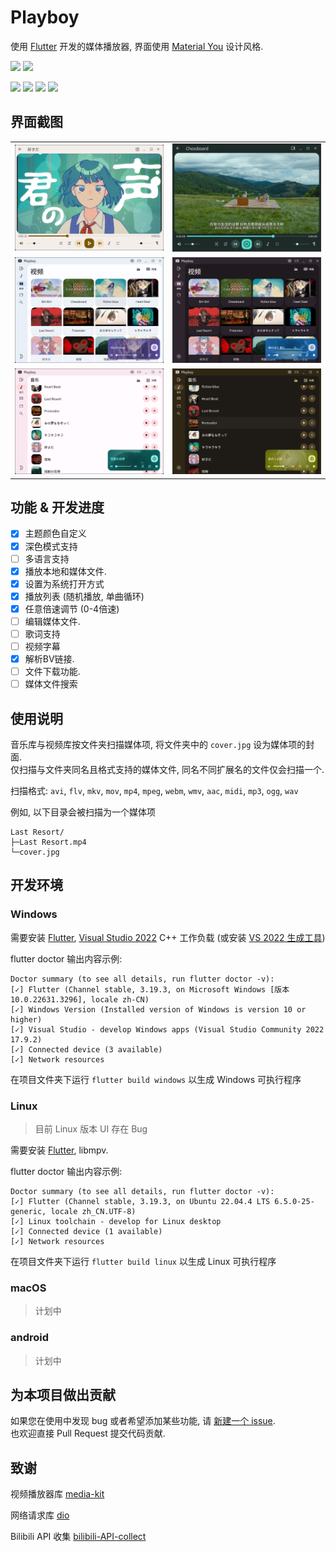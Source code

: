 # Playboy

使用 [Flutter](https://flutter.dev/) 开发的媒体播放器, 界面使用 [Material You](https://m3.material.io/) 设计风格.

![](https://m3-markdown-badges.vercel.app/stars/7/2/Playboy-Player/Playboy)
![](https://m3-markdown-badges.vercel.app/issues/1/2/Playboy-Player/Playboy)

![](https://ziadoua.github.io/m3-Markdown-Badges/badges/Windows/windows3.svg)
![](https://ziadoua.github.io/m3-Markdown-Badges/badges/Linux/linux3.svg)
![](https://ziadoua.github.io/m3-Markdown-Badges/badges/macOS/macos3.svg)
![](https://ziadoua.github.io/m3-Markdown-Badges/badges/Android/android3.svg)

## 界面截图

<table>
  <tr>
    <td>
      <img src='./screenshots/screenshot4.png'>
    </td>
    <td>
      <img src='./screenshots/screenshot1.png'>
    </td>
  </tr>
  <tr>
    <td>
      <img src='./screenshots/screenshot5.png'>
    </td>
    <td>
      <img src='./screenshots/screenshot2.png'>
    </td>
  </tr>
  <tr>
    <td>
      <img src='./screenshots/screenshot6.png'>
    </td>
    <td>
      <img src='./screenshots/screenshot3.png'>
    </td>
  </tr>
</table>

## 功能 & 开发进度

- [x] 主题颜色自定义
- [x] 深色模式支持
- [ ] 多语言支持
- [x] 播放本地和媒体文件.
- [x] 设置为系统打开方式
- [x] 播放列表 (随机播放, 单曲循环)
- [x] 任意倍速调节 (0-4倍速)
- [ ] 编辑媒体文件.
- [ ] 歌词支持
- [ ] 视频字幕
- [x] 解析BV链接.
- [ ] 文件下载功能.
- [ ] 媒体文件搜索

## 使用说明

音乐库与视频库按文件夹扫描媒体项, 将文件夹中的 `cover.jpg` 设为媒体项的封面.  
仅扫描与文件夹同名且格式支持的媒体文件, 同名不同扩展名的文件仅会扫描一个.

扫描格式: `avi`, `flv`, `mkv`, `mov`, `mp4`, `mpeg`, `webm`, `wmv`, `aac`, `midi`, `mp3`, `ogg`, `wav`

例如, 以下目录会被扫描为一个媒体项

```
Last Resort/
├─Last Resort.mp4
└─cover.jpg
```

## 开发环境

### Windows

需要安装 [Flutter](https://docs.flutter.dev/get-started/install/windows/desktop?tab=vscode), [Visual Studio 2022](https://visualstudio.microsoft.com/zh-hans/downloads/) C++ 工作负载 (或安装 [VS 2022 生成工具](https://aka.ms/vs/17/release/vs_BuildTools.exe))

flutter doctor 输出内容示例:

```
Doctor summary (to see all details, run flutter doctor -v):
[✓] Flutter (Channel stable, 3.19.3, on Microsoft Windows [版本 10.0.22631.3296], locale zh-CN)
[✓] Windows Version (Installed version of Windows is version 10 or higher)
[✓] Visual Studio - develop Windows apps (Visual Studio Community 2022 17.9.2)
[✓] Connected device (3 available)
[✓] Network resources
```

在项目文件夹下运行 `flutter build windows` 以生成 Windows 可执行程序

### Linux

> 目前 Linux 版本 UI 存在 Bug

需要安装 [Flutter](https://docs.flutter.dev/get-started/install/linux), libmpv.

flutter doctor 输出内容示例:

```
Doctor summary (to see all details, run flutter doctor -v):
[✓] Flutter (Channel stable, 3.19.3, on Ubuntu 22.04.4 LTS 6.5.0-25-generic, locale zh_CN.UTF-8)
[✓] Linux toolchain - develop for Linux desktop
[✓] Connected device (1 available)
[✓] Network resources 
```

在项目文件夹下运行 `flutter build linux` 以生成 Linux 可执行程序

### macOS

> 计划中

### android

> 计划中

## 为本项目做出贡献

如果您在使用中发现 bug 或者希望添加某些功能, 请 [新建一个 issue](https://github.com/Playboy-Player/Playboy/issues/new).  
也欢迎直接 Pull Request 提交代码贡献.

## 致谢

视频播放器库 [media-kit](https://github.com/media-kit/media-kit)

网络请求库 [dio](https://github.com/cfug/dio)

Bilibili API 收集 [bilibili-API-collect](https://github.com/SocialSisterYi/bilibili-API-collect)

